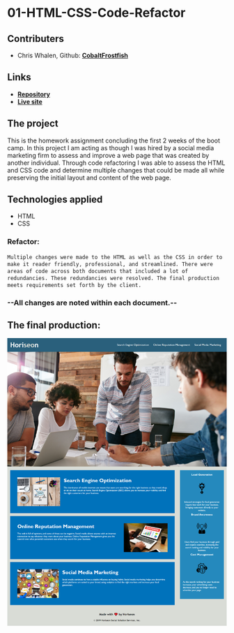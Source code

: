 # 01-HTML-CSS-Code-Refactor

## Contributers
* Chris Whalen, Github: **[CobaltFrostfish](https://github.com/CobaltFrostfish)**

## Links
* **[Repository](https://github.com/CobaltFrostfish/01-HTML-CSS-Code-Refactor)**
* **[Live site](https://cobaltfrostfish.github.io/01-HTML-CSS-Code-Refactor/)**

## The project
This is the homework assignment concluding the first 2 weeks of the boot camp. In this project I am acting as though I was hired by a social media marketing firm to assess and improve a web page that was created by another individual. Through code refactoring I was able to assess the HTML and CSS code and determine multiple changes that could be made all while preserving the initial layout and content of the web page. 

## Technologies applied
* HTML
* CSS

### Refactor:
    Multiple changes were made to the HTML as well as the CSS in order to make it reader friendly, professional, and streamlined. There were areas of code across both documents that included a lot of redundancies. These redundancies were resolved. The final production meets requirements set forth by the client.

### --All changes are noted within each document.--

## The final production:
![Horiseon web page](./assets/images/horiseon-site.png)